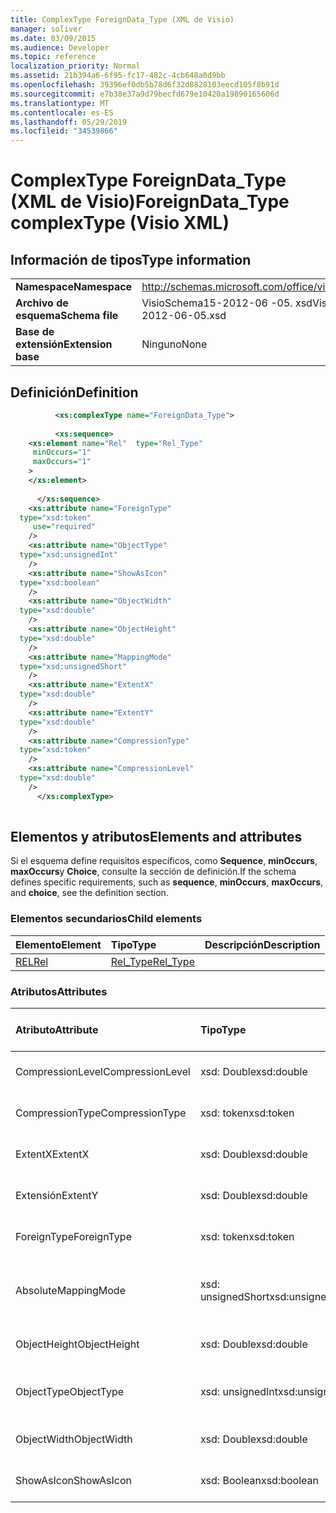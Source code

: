 ```yaml
---
title: ComplexType ForeignData_Type (XML de Visio)
manager: soliver
ms.date: 03/09/2015
ms.audience: Developer
ms.topic: reference
localization_priority: Normal
ms.assetid: 21b394a6-6f95-fc17-482c-4cb648a0d9bb
ms.openlocfilehash: 39396ef0db5b78d6f32d8828103eecd105f8b91d
ms.sourcegitcommit: e7b38e37a9d79becfd679e10420a19890165606d
ms.translationtype: MT
ms.contentlocale: es-ES
ms.lasthandoff: 05/29/2019
ms.locfileid: "34539866"
---
```

# <a name="foreigndatatype-complextype-visio-xml"></a><span data-ttu-id="2162b-102">ComplexType ForeignData_Type (XML de Visio)</span><span class="sxs-lookup"><span data-stu-id="2162b-102">ForeignData_Type complexType (Visio XML)</span></span>

## <a name="type-information"></a><span data-ttu-id="2162b-103">Información de tipos</span><span class="sxs-lookup"><span data-stu-id="2162b-103">Type information</span></span>

|||
|:-----|:-----|
|<span data-ttu-id="2162b-104">**Namespace**</span><span class="sxs-lookup"><span data-stu-id="2162b-104">**Namespace**</span></span> <br/> |http://schemas.microsoft.com/office/visio/2011/1/core  <br/> |
|<span data-ttu-id="2162b-105">**Archivo de esquema**</span><span class="sxs-lookup"><span data-stu-id="2162b-105">**Schema file**</span></span> <br/> |<span data-ttu-id="2162b-106">VisioSchema15-2012-06 -05. xsd</span><span class="sxs-lookup"><span data-stu-id="2162b-106">VisioSchema15-2012-06-05.xsd</span></span>  <br/> |
|<span data-ttu-id="2162b-107">**Base de extensión**</span><span class="sxs-lookup"><span data-stu-id="2162b-107">**Extension base**</span></span> <br/> |<span data-ttu-id="2162b-108">Ninguno</span><span class="sxs-lookup"><span data-stu-id="2162b-108">None</span></span>  <br/> |
   
## <a name="definition"></a><span data-ttu-id="2162b-109">Definición</span><span class="sxs-lookup"><span data-stu-id="2162b-109">Definition</span></span>

```XML
          <xs:complexType name="ForeignData_Type">
          
          <xs:sequence>
    <xs:element name="Rel"  type="Rel_Type"
     minOccurs="1"
     maxOccurs="1"
    >
    </xs:element>
    
      </xs:sequence>
    <xs:attribute name="ForeignType"
  type="xsd:token"
     use="required"
    />
    <xs:attribute name="ObjectType"
  type="xsd:unsignedInt"
    />
    <xs:attribute name="ShowAsIcon"
  type="xsd:boolean"
    />
    <xs:attribute name="ObjectWidth"
  type="xsd:double"
    />
    <xs:attribute name="ObjectHeight"
  type="xsd:double"
    />
    <xs:attribute name="MappingMode"
  type="xsd:unsignedShort"
    />
    <xs:attribute name="ExtentX"
  type="xsd:double"
    />
    <xs:attribute name="ExtentY"
  type="xsd:double"
    />
    <xs:attribute name="CompressionType"
  type="xsd:token"
    />
    <xs:attribute name="CompressionLevel"
  type="xsd:double"
    />
      </xs:complexType>
      
```

## <a name="elements-and-attributes"></a><span data-ttu-id="2162b-110">Elementos y atributos</span><span class="sxs-lookup"><span data-stu-id="2162b-110">Elements and attributes</span></span>

<span data-ttu-id="2162b-111">Si el esquema define requisitos específicos, como **Sequence**, **minOccurs**, **maxOccurs**y **Choice**, consulte la sección de definición.</span><span class="sxs-lookup"><span data-stu-id="2162b-111">If the schema defines specific requirements, such as **sequence**, **minOccurs**, **maxOccurs**, and **choice**, see the definition section.</span></span> 
  
### <a name="child-elements"></a><span data-ttu-id="2162b-112">Elementos secundarios</span><span class="sxs-lookup"><span data-stu-id="2162b-112">Child elements</span></span>

|<span data-ttu-id="2162b-113">**Elemento**</span><span class="sxs-lookup"><span data-stu-id="2162b-113">**Element**</span></span>|<span data-ttu-id="2162b-114">**Tipo**</span><span class="sxs-lookup"><span data-stu-id="2162b-114">**Type**</span></span>|<span data-ttu-id="2162b-115">**Descripción**</span><span class="sxs-lookup"><span data-stu-id="2162b-115">**Description**</span></span>|
|:-----|:-----|:-----|
|[<span data-ttu-id="2162b-116">REL</span><span class="sxs-lookup"><span data-stu-id="2162b-116">Rel</span></span>](rel-element-foreigndata_type-complextypevisio-xml.md) <br/> |[<span data-ttu-id="2162b-117">Rel_Type</span><span class="sxs-lookup"><span data-stu-id="2162b-117">Rel_Type</span></span>](rel_type-complextypevisio-xml.md) <br/> ||
   
### <a name="attributes"></a><span data-ttu-id="2162b-118">Atributos</span><span class="sxs-lookup"><span data-stu-id="2162b-118">Attributes</span></span>

|<span data-ttu-id="2162b-119">**Atributo**</span><span class="sxs-lookup"><span data-stu-id="2162b-119">**Attribute**</span></span>|<span data-ttu-id="2162b-120">**Tipo**</span><span class="sxs-lookup"><span data-stu-id="2162b-120">**Type**</span></span>|<span data-ttu-id="2162b-121">**Obligatorio**</span><span class="sxs-lookup"><span data-stu-id="2162b-121">**Required**</span></span>|<span data-ttu-id="2162b-122">**Descripción**</span><span class="sxs-lookup"><span data-stu-id="2162b-122">**Description**</span></span>|<span data-ttu-id="2162b-123">**Posibles valores**</span><span class="sxs-lookup"><span data-stu-id="2162b-123">**Possible values**</span></span>|
|:-----|:-----|:-----|:-----|:-----|
|<span data-ttu-id="2162b-124">CompressionLevel</span><span class="sxs-lookup"><span data-stu-id="2162b-124">CompressionLevel</span></span>  <br/> |<span data-ttu-id="2162b-125">xsd: Double</span><span class="sxs-lookup"><span data-stu-id="2162b-125">xsd:double</span></span>  <br/> |<span data-ttu-id="2162b-126">opcional</span><span class="sxs-lookup"><span data-stu-id="2162b-126">optional</span></span>  <br/> ||<span data-ttu-id="2162b-127">Valores del tipo xsd: Double.</span><span class="sxs-lookup"><span data-stu-id="2162b-127">Values of the xsd:double type.</span></span>  <br/> |
|<span data-ttu-id="2162b-128">CompressionType</span><span class="sxs-lookup"><span data-stu-id="2162b-128">CompressionType</span></span>  <br/> |<span data-ttu-id="2162b-129">xsd: token</span><span class="sxs-lookup"><span data-stu-id="2162b-129">xsd:token</span></span>  <br/> |<span data-ttu-id="2162b-130">opcional</span><span class="sxs-lookup"><span data-stu-id="2162b-130">optional</span></span>  <br/> ||<span data-ttu-id="2162b-131">Valores del tipo xsd: token.</span><span class="sxs-lookup"><span data-stu-id="2162b-131">Values of the xsd:token type.</span></span>  <br/> |
|<span data-ttu-id="2162b-132">ExtentX</span><span class="sxs-lookup"><span data-stu-id="2162b-132">ExtentX</span></span>  <br/> |<span data-ttu-id="2162b-133">xsd: Double</span><span class="sxs-lookup"><span data-stu-id="2162b-133">xsd:double</span></span>  <br/> |<span data-ttu-id="2162b-134">opcional</span><span class="sxs-lookup"><span data-stu-id="2162b-134">optional</span></span>  <br/> ||<span data-ttu-id="2162b-135">Valores del tipo xsd: Double.</span><span class="sxs-lookup"><span data-stu-id="2162b-135">Values of the xsd:double type.</span></span>  <br/> |
|<span data-ttu-id="2162b-136">Extensión</span><span class="sxs-lookup"><span data-stu-id="2162b-136">ExtentY</span></span>  <br/> |<span data-ttu-id="2162b-137">xsd: Double</span><span class="sxs-lookup"><span data-stu-id="2162b-137">xsd:double</span></span>  <br/> |<span data-ttu-id="2162b-138">opcional</span><span class="sxs-lookup"><span data-stu-id="2162b-138">optional</span></span>  <br/> ||<span data-ttu-id="2162b-139">Valores del tipo xsd: Double.</span><span class="sxs-lookup"><span data-stu-id="2162b-139">Values of the xsd:double type.</span></span>  <br/> |
|<span data-ttu-id="2162b-140">ForeignType</span><span class="sxs-lookup"><span data-stu-id="2162b-140">ForeignType</span></span>  <br/> |<span data-ttu-id="2162b-141">xsd: token</span><span class="sxs-lookup"><span data-stu-id="2162b-141">xsd:token</span></span>  <br/> |<span data-ttu-id="2162b-142">necesario</span><span class="sxs-lookup"><span data-stu-id="2162b-142">required</span></span>  <br/> ||<span data-ttu-id="2162b-143">Valores del tipo xsd: token.</span><span class="sxs-lookup"><span data-stu-id="2162b-143">Values of the xsd:token type.</span></span>  <br/> |
|<span data-ttu-id="2162b-144">Absolute</span><span class="sxs-lookup"><span data-stu-id="2162b-144">MappingMode</span></span>  <br/> |<span data-ttu-id="2162b-145">xsd: unsignedShort</span><span class="sxs-lookup"><span data-stu-id="2162b-145">xsd:unsignedShort</span></span>  <br/> |<span data-ttu-id="2162b-146">opcional</span><span class="sxs-lookup"><span data-stu-id="2162b-146">optional</span></span>  <br/> ||<span data-ttu-id="2162b-147">Valores del tipo xsd: unsignedShort.</span><span class="sxs-lookup"><span data-stu-id="2162b-147">Values of the xsd:unsignedShort type.</span></span>  <br/> |
|<span data-ttu-id="2162b-148">ObjectHeight</span><span class="sxs-lookup"><span data-stu-id="2162b-148">ObjectHeight</span></span>  <br/> |<span data-ttu-id="2162b-149">xsd: Double</span><span class="sxs-lookup"><span data-stu-id="2162b-149">xsd:double</span></span>  <br/> |<span data-ttu-id="2162b-150">opcional</span><span class="sxs-lookup"><span data-stu-id="2162b-150">optional</span></span>  <br/> ||<span data-ttu-id="2162b-151">Valores del tipo xsd: Double.</span><span class="sxs-lookup"><span data-stu-id="2162b-151">Values of the xsd:double type.</span></span>  <br/> |
|<span data-ttu-id="2162b-152">ObjectType</span><span class="sxs-lookup"><span data-stu-id="2162b-152">ObjectType</span></span>  <br/> |<span data-ttu-id="2162b-153">xsd: unsignedInt</span><span class="sxs-lookup"><span data-stu-id="2162b-153">xsd:unsignedInt</span></span>  <br/> |<span data-ttu-id="2162b-154">opcional</span><span class="sxs-lookup"><span data-stu-id="2162b-154">optional</span></span>  <br/> ||<span data-ttu-id="2162b-155">Valores del tipo xsd: unsignedInt.</span><span class="sxs-lookup"><span data-stu-id="2162b-155">Values of the xsd:unsignedInt type.</span></span>  <br/> |
|<span data-ttu-id="2162b-156">ObjectWidth</span><span class="sxs-lookup"><span data-stu-id="2162b-156">ObjectWidth</span></span>  <br/> |<span data-ttu-id="2162b-157">xsd: Double</span><span class="sxs-lookup"><span data-stu-id="2162b-157">xsd:double</span></span>  <br/> |<span data-ttu-id="2162b-158">opcional</span><span class="sxs-lookup"><span data-stu-id="2162b-158">optional</span></span>  <br/> ||<span data-ttu-id="2162b-159">Valores del tipo xsd: Double.</span><span class="sxs-lookup"><span data-stu-id="2162b-159">Values of the xsd:double type.</span></span>  <br/> |
|<span data-ttu-id="2162b-160">ShowAsIcon</span><span class="sxs-lookup"><span data-stu-id="2162b-160">ShowAsIcon</span></span>  <br/> |<span data-ttu-id="2162b-161">xsd: Boolean</span><span class="sxs-lookup"><span data-stu-id="2162b-161">xsd:boolean</span></span>  <br/> |<span data-ttu-id="2162b-162">opcional</span><span class="sxs-lookup"><span data-stu-id="2162b-162">optional</span></span>  <br/> ||<span data-ttu-id="2162b-163">Valores del tipo xsd: Boolean.</span><span class="sxs-lookup"><span data-stu-id="2162b-163">Values of the xsd:boolean type.</span></span>  <br/> |
   

